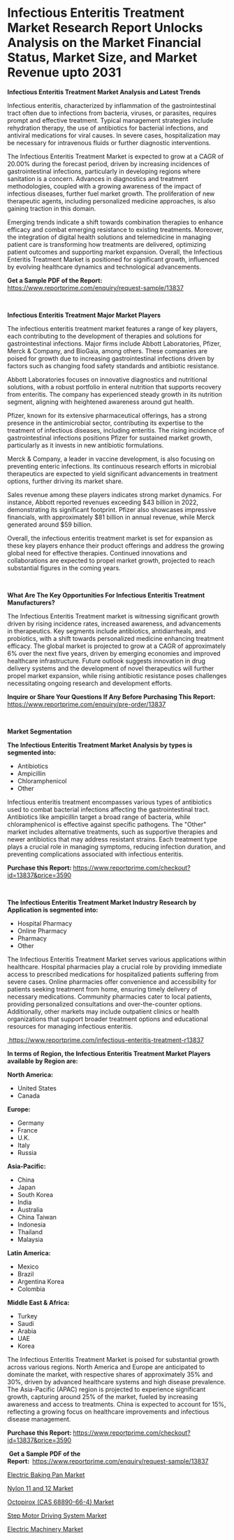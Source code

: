 <p><h1>Infectious Enteritis Treatment Market Research Report Unlocks Analysis on the Market Financial Status, Market Size, and Market Revenue upto 2031</h1></p><p><strong>Infectious Enteritis Treatment Market Analysis and Latest Trends</strong></p>
<p><p>Infectious enteritis, characterized by inflammation of the gastrointestinal tract often due to infections from bacteria, viruses, or parasites, requires prompt and effective treatment. Typical management strategies include rehydration therapy, the use of antibiotics for bacterial infections, and antiviral medications for viral causes. In severe cases, hospitalization may be necessary for intravenous fluids or further diagnostic interventions.</p><p>The Infectious Enteritis Treatment Market is expected to grow at a CAGR of 20.00% during the forecast period, driven by increasing incidences of gastrointestinal infections, particularly in developing regions where sanitation is a concern. Advances in diagnostics and treatment methodologies, coupled with a growing awareness of the impact of infectious diseases, further fuel market growth. The proliferation of new therapeutic agents, including personalized medicine approaches, is also gaining traction in this domain.</p><p>Emerging trends indicate a shift towards combination therapies to enhance efficacy and combat emerging resistance to existing treatments. Moreover, the integration of digital health solutions and telemedicine in managing patient care is transforming how treatments are delivered, optimizing patient outcomes and supporting market expansion. Overall, the Infectious Enteritis Treatment Market is positioned for significant growth, influenced by evolving healthcare dynamics and technological advancements.</p></p>
<p><strong>Get a Sample PDF of the Report:&nbsp;</strong> <a href="https://www.reportprime.com/enquiry/request-sample/13837">https://www.reportprime.com/enquiry/request-sample/13837</a></p>
<p>&nbsp;</p>
<p><strong>Infectious Enteritis Treatment Major Market Players</strong></p>
<p><p>The infectious enteritis treatment market features a range of key players, each contributing to the development of therapies and solutions for gastrointestinal infections. Major firms include Abbott Laboratories, Pfizer, Merck & Company, and BioGaia, among others. These companies are poised for growth due to increasing gastrointestinal infections driven by factors such as changing food safety standards and antibiotic resistance.</p><p>Abbott Laboratories focuses on innovative diagnostics and nutritional solutions, with a robust portfolio in enteral nutrition that supports recovery from enteritis. The company has experienced steady growth in its nutrition segment, aligning with heightened awareness around gut health.</p><p>Pfizer, known for its extensive pharmaceutical offerings, has a strong presence in the antimicrobial sector, contributing its expertise to the treatment of infectious diseases, including enteritis. The rising incidence of gastrointestinal infections positions Pfizer for sustained market growth, particularly as it invests in new antibiotic formulations.</p><p>Merck & Company, a leader in vaccine development, is also focusing on preventing enteric infections. Its continuous research efforts in microbial therapeutics are expected to yield significant advancements in treatment options, further driving its market share.</p><p>Sales revenue among these players indicates strong market dynamics. For instance, Abbott reported revenues exceeding $43 billion in 2022, demonstrating its significant footprint. Pfizer also showcases impressive financials, with approximately $81 billion in annual revenue, while Merck generated around $59 billion.</p><p>Overall, the infectious enteritis treatment market is set for expansion as these key players enhance their product offerings and address the growing global need for effective therapies. Continued innovations and collaborations are expected to propel market growth, projected to reach substantial figures in the coming years.</p></p>
<p>&nbsp;</p>
<p><strong>What Are The Key Opportunities For Infectious Enteritis Treatment Manufacturers?</strong></p>
<p><p>The Infectious Enteritis Treatment market is witnessing significant growth driven by rising incidence rates, increased awareness, and advancements in therapeutics. Key segments include antibiotics, antidiarrheals, and probiotics, with a shift towards personalized medicine enhancing treatment efficacy. The global market is projected to grow at a CAGR of approximately 6% over the next five years, driven by emerging economies and improved healthcare infrastructure. Future outlook suggests innovation in drug delivery systems and the development of novel therapeutics will further propel market expansion, while rising antibiotic resistance poses challenges necessitating ongoing research and development efforts.</p></p>
<p><strong>Inquire or Share Your Questions If Any Before Purchasing This Report:</strong> <a href="https://www.reportprime.com/enquiry/pre-order/13837">https://www.reportprime.com/enquiry/pre-order/13837</a></p>
<p>&nbsp;</p>
<p><strong>Market Segmentation</strong></p>
<p><strong>The Infectious Enteritis Treatment Market Analysis by types is segmented into:</strong></p>
<p><ul><li>Antibiotics</li><li>Ampicillin</li><li>Chloramphenicol</li><li>Other</li></ul></p>
<p><p>Infectious enteritis treatment encompasses various types of antibiotics used to combat bacterial infections affecting the gastrointestinal tract. Antibiotics like ampicillin target a broad range of bacteria, while chloramphenicol is effective against specific pathogens. The "Other" market includes alternative treatments, such as supportive therapies and newer antibiotics that may address resistant strains. Each treatment type plays a crucial role in managing symptoms, reducing infection duration, and preventing complications associated with infectious enteritis.</p></p>
<p><strong>Purchase this Report:&nbsp;</strong><a href="https://www.reportprime.com/checkout?id=13837&price=3590">https://www.reportprime.com/checkout?id=13837&price=3590</a></p>
<p>&nbsp;</p>
<p><strong>The Infectious Enteritis Treatment Market Industry Research by Application is segmented into:</strong></p>
<p><ul><li>Hospital Pharmacy</li><li>Online Pharmacy</li><li>Pharmacy</li><li>Other</li></ul></p>
<p><p>The Infectious Enteritis Treatment Market serves various applications within healthcare. Hospital pharmacies play a crucial role by providing immediate access to prescribed medications for hospitalized patients suffering from severe cases. Online pharmacies offer convenience and accessibility for patients seeking treatment from home, ensuring timely delivery of necessary medications. Community pharmacies cater to local patients, providing personalized consultations and over-the-counter options. Additionally, other markets may include outpatient clinics or health organizations that support broader treatment options and educational resources for managing infectious enteritis.</p></p>
<p><a href="https://www.reportprime.com/infectious-enteritis-treatment-r13837">&nbsp;https://www.reportprime.com/infectious-enteritis-treatment-r13837</a></p>
<p><strong>In terms of Region, the Infectious Enteritis Treatment Market Players available by Region are:</strong></p>
<p>
    <p> <strong> North America: </strong>
        <ul>
            <li>United States</li>
            <li>Canada</li>
        </ul>
        </p> 
    <p> <strong> Europe: </strong>
        <ul>
            <li>Germany</li>
            <li>France</li>
            <li>U.K.</li>
            <li>Italy</li>
            <li>Russia</li>
        </ul>
        </p> 
    <p> <strong> Asia-Pacific: </strong>
        <ul>
            <li>China</li>
            <li>Japan</li>
            <li>South Korea</li>
            <li>India</li>
            <li>Australia</li>
            <li>China Taiwan</li>
            <li>Indonesia</li>
            <li>Thailand</li>
            <li>Malaysia</li>
        </ul>
        </p> 
    <p> <strong> Latin America: </strong>
        <ul>
            <li>Mexico</li>
            <li>Brazil</li>
            <li>Argentina Korea</li>
            <li>Colombia</li>
        </ul>
        </p> 
    <p> <strong> Middle East & Africa: </strong>
        <ul>
            <li>Turkey</li>
            <li>Saudi</li>
            <li>Arabia</li>
            <li>UAE</li>
            <li>Korea</li>
        </ul>
    </p>
    </p>
<p><p>The Infectious Enteritis Treatment Market is poised for substantial growth across various regions. North America and Europe are anticipated to dominate the market, with respective shares of approximately 35% and 30%, driven by advanced healthcare systems and high disease prevalence. The Asia-Pacific (APAC) region is projected to experience significant growth, capturing around 25% of the market, fueled by increasing awareness and access to treatments. China is expected to account for 15%, reflecting a growing focus on healthcare improvements and infectious disease management.</p></p>
<p><strong>Purchase this Report: </strong><a href="https://www.reportprime.com/checkout?id=13837&price=3590">https://www.reportprime.com/checkout?id=13837&price=3590</a></p>
<p>&nbsp;<strong>Get a Sample PDF of the Report:&nbsp;&nbsp;</strong><a href="https://www.reportprime.com/enquiry/request-sample/13837">https://www.reportprime.com/enquiry/request-sample/13837</a></p>
<p><strong></strong></p>
<p><p><a href="https://www.linkedin.com/pulse/exploring-electric-baking-pan-market-dynamics-global-trends-cf8de?trackingId=ox24nqgJQzygIRAG%2Bu7kTQ%3D%3D">Electric Baking Pan Market</a></p><p><a href="https://issuu.com/reportprime-2/docs/nylon-11-and-12-market-size-2030.pp_9dd66b078c05eb">Nylon 11 and 12 Market</a></p><p><a href="https://medium.com/@foxworth8231/global-octopirox-cas-68890-66-4-market-status-2024-2031-and-forecast-by-region-product-end-adbdf69cf2dd">Octopirox (CAS 68890-66-4) Market</a></p><p><a href="https://medium.com/@foxworth8231/the-step-motor-driving-system-market-has-experienced-impressive-growth-in-recent-years-expanding-733ef34df8d5">Step Motor Driving System Market</a></p><p><a href="https://www.linkedin.com/pulse/what-driving-global-electric-machinery-market-dive-trends-vnyue?trackingId=PqglLWByQvO5NlypqSuhwA%3D%3D">Electric Machinery Market</a></p></p>